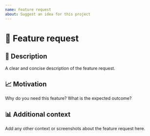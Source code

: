 ```yaml
---
name: Feature request
about: Suggest an idea for this project
---
```


# 📌 Feature request 
## 📝 Description
A clear and concise description of the feature request.

## 📈 Motivation
Why do you need this feature? What is the expected outcome?

## 📊 Additional context
Add any other context or screenshots about the feature request here.
